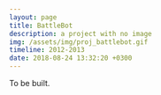 ```yaml
---
layout: page
title: BattleBot
description: a project with no image
img: /assets/img/proj_battlebot.gif
timeline: 2012-2013
date: 2018-08-24 13:32:20 +0300
---
```

To be built.